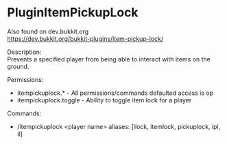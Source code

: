 # PluginItemPickupLock
Also found on dev.bukkit.org  
https://dev.bukkit.org/bukkit-plugins/item-pickup-lock/  
  
Description:  
  Prevents a specified player from being able to interact with items on the ground.  
  
Permissions:  
* itempickuplock.* - All permissions/commands defaulted access is op  
* itempickuplock.toggle - Ability to toggle item lock for a player  
  
Commands:  
* /itempickuplock \<player name> aliases: [ilock, itemlock, pickuplock, ipl, il] 
